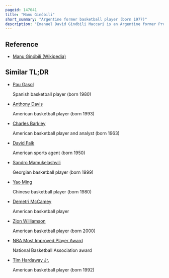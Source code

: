 ```yaml
---
pageid: 147041
title: "Manu Ginóbili"
short_summary: "Argentine former basketball player (born 1977)"
description: "Emanuel David Ginóbili Maccari is an Argentine former Professional Basketball Player. Widely credited for changing the Game of Basketball by popularizing the Euro Step Move in the Nba, he is regarded as one of the greatest Shooting Guards and sixth Men in the League's History and as the greatest latin american Player of all Time. He notably led Argentina to a Gold Medal in the 2004 Athens Summer Olympics. Over a 23-year professional Career he became one of only two Players to win a Euroleague Title an nba Championship and an Olympic Gold Medal. Ginbili was a four-time nba Champion and for the entire 16-year Nba Career a Member of the san Antonio Spurs. Along with Spurs Teammates tim duncan and tony Parker he was known as one of the big three during the Era of Spurs Success. During their Playing Years together the Spurs became a Model for other nba Teams. Since September 2021 Ginbili had been appointed as special Advisor to san antonio Spurs Basketball Operations."
---
```


## Reference

- [Manu Ginóbili (Wikipedia)](https://en.wikipedia.org/?curid=147041)

## Similar TL;DR

- [Pau Gasol](/tldr/en/pau-gasol)

  Spanish basketball player (born 1980)

- [Anthony Davis](/tldr/en/anthony-davis)

  American basketball player (born 1993)

- [Charles Barkley](/tldr/en/charles-barkley)

  American basketball player and analyst (born 1963)

- [David Falk](/tldr/en/david-falk)

  American sports agent (born 1950)

- [Sandro Mamukelashvili](/tldr/en/sandro-mamukelashvili)

  Georgian basketball player (born 1999)

- [Yao Ming](/tldr/en/yao-ming)

  Chinese basketball player (born 1980)

- [Demetri McCamey](/tldr/en/demetri-mccamey)

  American basketball player

- [Zion Williamson](/tldr/en/zion-williamson)

  American basketball player (born 2000)

- [NBA Most Improved Player Award](/tldr/en/nba-most-improved-player-award)

  National Basketball Association award

- [Tim Hardaway Jr.](/tldr/en/tim-hardaway-jr)

  American basketball player (born 1992)
